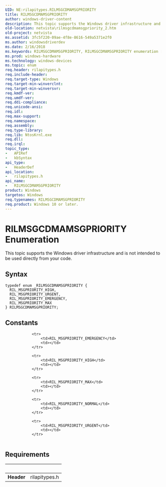 ```yaml
---
UID: NE:rilapitypes.RILMSGCDMAMSGPRIORITY
title: RILMSGCDMAMSGPRIORITY
author: windows-driver-content
description: This topic supports the Windows driver infrastructure and is not intended to be used directly from your code.
old-location: netvista\rilmsgcdmamsgpriority_2.htm
old-project: netvista
ms.assetid: 3fc5f220-09ae-4f8e-8616-549a5371e2f0
ms.author: windowsdriverdev
ms.date: 2/16/2018
ms.keywords: RILMSGCDMAMSGPRIORITY, RILMSGCDMAMSGPRIORITY enumeration [Network Drivers Starting with Windows Vista], RIL_MSGPRIORITY_EMERGENCY, RIL_MSGPRIORITY_HIGH, RIL_MSGPRIORITY_MAX, RIL_MSGPRIORITY_URGENT, netvista.rilmsgcdmamsgpriority_2, rilapitypes/RILMSGCDMAMSGPRIORITY, rilapitypes/RIL_MSGPRIORITY_EMERGENCY, rilapitypes/RIL_MSGPRIORITY_HIGH, rilapitypes/RIL_MSGPRIORITY_MAX, rilapitypes/RIL_MSGPRIORITY_URGENT
ms.prod: windows-hardware
ms.technology: windows-devices
ms.topic: enum
req.header: rilapitypes.h
req.include-header: 
req.target-type: Windows
req.target-min-winverclnt: 
req.target-min-winversvr: 
req.kmdf-ver: 
req.umdf-ver: 
req.ddi-compliance: 
req.unicode-ansi: 
req.idl: 
req.max-support: 
req.namespace: 
req.assembly: 
req.type-library: 
req.lib: NtosKrnl.exe
req.dll: 
req.irql: 
topic_type:
-	APIRef
-	kbSyntax
api_type:
-	HeaderDef
api_location:
-	rilapitypes.h
api_name:
-	RILMSGCDMAMSGPRIORITY
product: Windows
targetos: Windows
req.typenames: RILMSGCDMAMSGPRIORITY
req.product: Windows 10 or later.
---
```


# RILMSGCDMAMSGPRIORITY Enumeration
This topic supports the Windows driver infrastructure and is not intended to be used directly from your code.

## Syntax
````
typedef enum _RILMSGCDMAMSGPRIORITY { 
  RIL_MSGPRIORITY_HIGH,
  RIL_MSGPRIORITY_URGENT,
  RIL_MSGPRIORITY_EMERGENCY,
  RIL_MSGPRIORITY_MAX
} RILMSGCDMAMSGPRIORITY;
````

## Constants

<table>
            
                <tr>
                    <td>RIL_MSGPRIORITY_EMERGENCY</td>
                    <td></td>
                </tr>
            
                <tr>
                    <td>RIL_MSGPRIORITY_HIGH</td>
                    <td></td>
                </tr>
            
                <tr>
                    <td>RIL_MSGPRIORITY_MAX</td>
                    <td></td>
                </tr>
            
                <tr>
                    <td>RIL_MSGPRIORITY_NORMAL</td>
                    <td></td>
                </tr>
            
                <tr>
                    <td>RIL_MSGPRIORITY_URGENT</td>
                    <td></td>
                </tr>
</table>


## Requirements
| &nbsp; | &nbsp; |
| ---- |:---- |
| **Header** | rilapitypes.h |